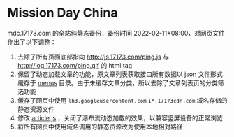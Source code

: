 # Mission Day China

mdc.17173.com 的全站纯静态备份，备份时间 2022-02-11+08:00，对网页文件作出了以下调整：

1. 去除了所有页面底部指向 http://js.17173.com/ping.js 与 http://log.17173.com/ping.gif 的 html tag
2. 保留了动态加载文章的功能，原文章列表获取接口所有数据以 json 文件形式缓存于 [menus](./menus) 目录。由于未缓存文章分类，所以去除了文章列表页的分类筛选功能
3. 缓存了网页中使用 `lh3.googleusercontent.com` `i*.17173cdn.com` 域名存储的静态资源文件
4. 修改 [article.js](./static/js/article.js#L70-L71) ，关闭了瀑布流动态加载的效果，以兼容竖屏设备的正常浏览
5. 将所有网页中使用域名调用的静态资源改为使用本地相对路径

